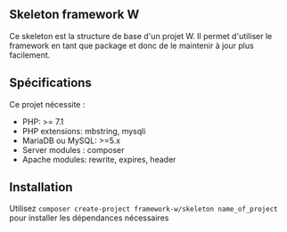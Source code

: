 ## Skeleton framework W

Ce skeleton est la structure de base d'un projet W. Il permet d'utiliser le framework en tant que package et donc de le maintenir à jour plus facilement.


## Spécifications

Ce projet nécessite :
* PHP: >= 7.1
* PHP extensions: mbstring, mysqli
* MariaDB ou MySQL: >=5.x
* Server modules : composer
* Apache modules: rewrite, expires, header

## Installation

Utilisez `composer create-project framework-w/skeleton name_of_project` pour installer les dépendances nécessaires
